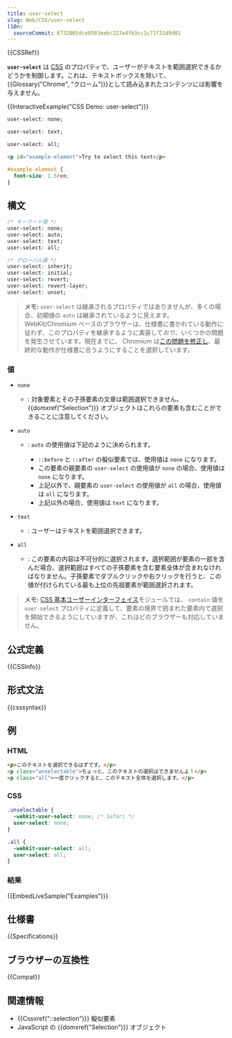 ```yaml
---
title: user-select
slug: Web/CSS/user-select
l10n:
  sourceCommit: 6732005dce0503eebc227e4fb3cc1c72f21d9d81
---
```


{{CSSRef}}

**`user-select`** は [CSS](/ja/docs/Web/CSS) のプロパティで、ユーザーがテキストを範囲選択できるかどうかを制御します。これは、テキストボックスを除いて、{{Glossary("Chrome", "クローム")}}として読み込まれたコンテンツには影響を与えません。

{{InteractiveExample("CSS Demo: user-select")}}

```css interactive-example-choice
user-select: none;
```

```css interactive-example-choice
user-select: text;
```

```css interactive-example-choice
user-select: all;
```

```html interactive-example
<p id="example-element">Try to select this text</p>
```

```css interactive-example
#example-element {
  font-size: 1.5rem;
}
```

## 構文

```css
/* キーワード値 */
user-select: none;
user-select: auto;
user-select: text;
user-select: all;

/* グローバル値 */
user-select: inherit;
user-select: initial;
user-select: revert;
user-select: revert-layer;
user-select: unset;
```

> **メモ:** `user-select` は継承されるプロパティではありませんが、多くの場合、初期値の `auto` は継承されているように見えます。 WebKit/Chromium ベースのブラウザーは、仕様書に書かれている動作に従わず、このプロパティを継承するように実装して*おり*、いくつかの問題を発生させています。現在までに、 Chromium は[この問題を修正し](https://chromium.googlesource.com/chromium/src/+/b01af0b296ecb855aac95c4ed335d188e6eac2de)、最終的な動作が仕様書に合うようにすることを選択しています。

### 値

- `none`
  - : 対象要素とその子孫要素の文章は範囲選択できません。 {{domxref("Selection")}} オブジェクトはこれらの要素も含むことができることに注意してください。
- `auto`

  - : `auto` の使用値は下記のように決められます。

    - `::before` と `::after` の擬似要素では、使用値は `none` になります。
    - この要素の親要素の `user-select` の使用値が `none` の場合、使用値は `none` になります。
    - 上記以外で、親要素の `user-select` の使用値が `all` の場合、使用値は `all` になります。
    - 上記以外の場合、使用値は `text` になります。

- `text`
  - : ユーザーはテキストを範囲選択できます。
- `all`
  - : この要素の内容は不可分的に選択されます。選択範囲が要素の一部を含んだ場合、選択範囲はすべての子孫要素を含む要素全体が含まれなければなりません。子孫要素でダブルクリックや右クリックを行うと、この値が付けられている最も上位の先祖要素が範囲選択されます。

> **メモ:** [CSS 基本ユーザーインターフェイス](/ja/docs/Web/CSS/CSS_basic_user_interface)モジュールでは、 `contain` 値を `user-select` プロパティに定義して、要素の境界で囲まれた要素内で選択を開始できるようにしていますが、これはどのブラウザーも対応していません。

## 公式定義

{{CSSInfo}}

## 形式文法

{{csssyntax}}

## 例

### HTML

```html
<p>このテキストを選択できるはずです。</p>
<p class="unselectable">ちょっと、このテキストの選択はできませんよ！</p>
<p class="all">一度クリックすると、このテキスト全体を選択します。</p>
```

### CSS

```css
.unselectable {
  -webkit-user-select: none; /* Safari */
  user-select: none;
}

.all {
  -webkit-user-select: all;
  user-select: all;
}
```

### 結果

{{EmbedLiveSample("Examples")}}

## 仕様書

{{Specifications}}

## ブラウザーの互換性

{{Compat}}

## 関連情報

- {{Cssxref("::selection")}} 擬似要素
- JavaScript の {{domxref("Selection")}} オブジェクト
